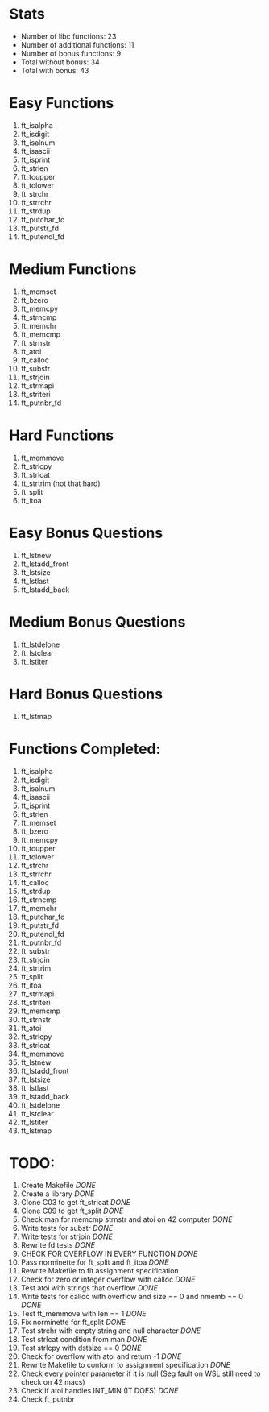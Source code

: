 # Stats
* Number of libc functions: 23
* Number of additional functions: 11
* Number of bonus functions: 9
* Total without bonus: 34
* Total with bonus: 43

# Easy Functions
1. ft_isalpha
2. ft_isdigit
3. ft_isalnum
4. ft_isascii
5. ft_isprint
6. ft_strlen
7. ft_toupper
8. ft_tolower
9. ft_strchr
10. ft_strrchr
11. ft_strdup
12. ft_putchar_fd
13. ft_putstr_fd
14. ft_putendl_fd

# Medium Functions
1. ft_memset
2. ft_bzero
3. ft_memcpy
4. ft_strncmp
5. ft_memchr
6. ft_memcmp
7. ft_strnstr
8. ft_atoi
9. ft_calloc
10. ft_substr
11. ft_strjoin
12. ft_strmapi
13. ft_striteri
14. ft_putnbr_fd

# Hard Functions
1. ft_memmove
2. ft_strlcpy
3. ft_strlcat
4. ft_strtrim (not that hard)
5. ft_split
6. ft_itoa

# Easy Bonus Questions
1. ft_lstnew
2. ft_lstadd_front
3. ft_lstsize
4. ft_lstlast
5. ft_lstadd_back

# Medium Bonus Questions
1. ft_lstdelone
2. ft_lstclear
3. ft_lstiter

# Hard Bonus Questions
1. ft_lstmap

# Functions Completed:
1. ft_isalpha
2. ft_isdigit
3. ft_isalnum
4. ft_isascii
5. ft_isprint
6. ft_strlen
7. ft_memset
8. ft_bzero
9. ft_memcpy
10. ft_toupper
11. ft_tolower
12. ft_strchr
13. ft_strrchr
14. ft_calloc
15. ft_strdup
16. ft_strncmp
17. ft_memchr
18. ft_putchar_fd
19. ft_putstr_fd
20. ft_putendl_fd
21. ft_putnbr_fd
22. ft_substr
23. ft_strjoin
24. ft_strtrim
25. ft_split
26. ft_itoa
27. ft_strmapi
28. ft_striteri
29. ft_memcmp
30. ft_strnstr
31. ft_atoi
32. ft_strlcpy
33. ft_strlcat
34. ft_memmove
35. ft_lstnew
36. ft_lstadd_front
37. ft_lstsize
38. ft_lstlast
39. ft_lstadd_back
40. ft_lstdelone
41. ft_lstclear
42. ft_lstiter
43. ft_lstmap

# TODO:
1. Create Makefile *DONE*
2. Create a library *DONE*
3. Clone C03 to get ft_strlcat *DONE*
4. Clone C09 to get ft_split *DONE*
5. Check man for memcmp strnstr and atoi on 42 computer *DONE*
6. Write tests for substr *DONE*
7. Write tests for strjoin *DONE*
8. Rewrite fd tests *DONE*
9. CHECK FOR OVERFLOW IN EVERY FUNCTION *DONE*
10. Pass norminette for ft_split and ft_itoa *DONE*
11. Rewrite Makefile to fit assignment specification
12. Check for zero or integer overflow with calloc *DONE*
13. Test atoi with strings that overflow *DONE*
14. Write tests for calloc with overflow and size == 0 and nmemb == 0 *DONE*
15. Test ft_memmove with len == 1 *DONE*
16. Fix norminette for ft_split *DONE*
17. Test strchr with empty string and null character *DONE*
18. Test strlcat condition from man *DONE*
19. Test strlcpy with dstsize == 0 *DONE*
20. Check for overflow with atoi and return -1 *DONE*
21. Rewrite Makefile to conform to assignment specification *DONE*
22. Check every pointer parameter if it is null (Seg fault on WSL still need to check on 42 macs)
23. Check if atoi handles INT_MIN (IT DOES) *DONE*
24. Check ft_putnbr
